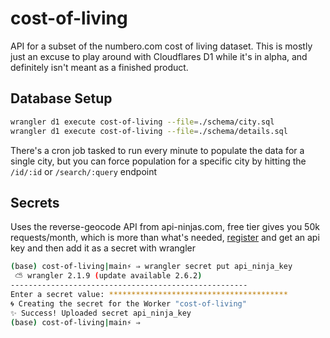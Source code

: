 # cost-of-living
API for a subset of the numbero.com cost of living dataset. This is mostly just an excuse to play around with Cloudflares D1 while it's in alpha, and definitely isn't meant as a finished product.


## Database Setup
```bash
wrangler d1 execute cost-of-living --file=./schema/city.sql 
wrangler d1 execute cost-of-living --file=./schema/details.sql 
```
There's a cron job tasked to run every minute to populate the data for a single city, but you can force population for a specific city by hitting the `/id/:id` or `/search/:query` endpoint 

## Secrets
Uses the reverse-geocode API from api-ninjas.com, free tier gives you 50k requests/month, which is more than what's needed, [register](https://api-ninjas.com/register) and get an api key and then add it as a secret with wrangler 
```bash
(base) cost-of-living|main⚡ ⇒ wrangler secret put api_ninja_key
 ⛅️ wrangler 2.1.9 (update available 2.6.2)
-----------------------------------------------------
Enter a secret value: **************************************** 
🌀 Creating the secret for the Worker "cost-of-living" 
✨ Success! Uploaded secret api_ninja_key
(base) cost-of-living|main⚡ ⇒ 
```

